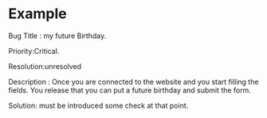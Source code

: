 # Example

Bug Title : my future Birthday.

Priority:Critical.

Resolution:unresolved

Description :
Once you are connected to the website and you start filling the fields.
You release that you can put a future birthday and submit the form.

Solution:
must be introduced some check at that point.

